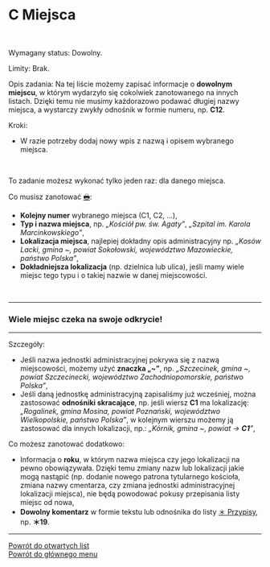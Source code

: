# <span class="status status-list"><span class="status status-list">C</span> Miejsca</span>
<br />

<span class="status status-title">Wymagany status:</span> Dowolny.
<br />

<span class="status status-title">Limity:</span> Brak.
<br />

<span class="status status-title">Opis zadania:</span> Na tej liście możemy zapisać informacje o **dowolnym miejscu**, w którym wydarzyło się cokolwiek zanotowanego na innych listach. Dzięki temu nie musimy każdorazowo podawać długiej nazwy miejsca, a wystarczy zwykły odnośnik w formie numeru, np. **C12**.
<br />

<span class="status status-title">Kroki:</span>
- W razie potrzeby dodaj nowy wpis z nazwą i opisem wybranego miejsca.
<br />

<span class="status status-title">To zadanie możesz wykonać tylko jeden raz:</span> dla danego miejsca.
<br />

<span class="status status-title">Co musisz zanotować [🖶](wszystkie_materialy_do_pobrania.md#miejsca):</span>
- **Kolejny numer** wybranego miejsca (C1, C2, ...),
- **Typ i nazwa miejsca**, np. _„Kościół pw. św. Agaty”_, _„Szpital im. Karola Marcinkowskiego”_,
- **Lokalizacja miejsca**, najlepiej dokładny opis administracyjny np. _„Kosów Lacki, gmina ~, powiat Sokołowski, województwo Mazowieckie, państwo Polska”_,
- **Dokładniejsza lokalizacja** (np. dzielnica lub ulica), jeśli mamy wiele miejsc tego typu i o takiej nazwie w danej miejscowości.

<br />

---
### <div class="colored centered">Wiele miejsc czeka na swoje odkrycie!</div>

---
<span class="status status-title">Szczegóły:</span>
- Jeśli nazwa jednostki administracyjnej pokrywa się z nazwą miejscowości, możemy użyć **znaczka „~”**, np. _„Szczecinek, gmina ~, powiat Szczecinecki, województwo Zachodniopomorskie, państwo Polska”_,
- Jeśli daną jednostkę administracyjną zapisaliśmy już wcześniej, można zastosować **odnośniki skracające**, np. jeśli wiersz **C1** ma lokalizację: _„Rogalinek, gmina Mosina, powiat Poznański, województwo Wielkopolskie, państwo Polska”_, w kolejnym wierszu możemy ją zastosować dla innych lokalizacji, np.: _„Kórnik, gmina ~, powiat → **C1**”_,

<span class="status status-title">Co możesz zanotować dodatkowo:</span>
- Informacja o **roku**, w którym nazwa miejsca czy jego lokalizacji na pewno obowiązywała. Dzięki temu zmiany nazw lub lokalizacji jakie mogą nastąpić (np. dodanie nowego patrona tytularnego kościoła, zmiana nazwy cmentarza, czy zmiana jednostki administracyjnej lokalizacji miejsca), nie będą powodować pokusy przepisania listy miejsc od nowa,
- **Dowolny komentarz** w formie tekstu lub odnośnika do listy [<span class="status status-list"><span class="status status-list">＊</span> Przypisy</span>](przypisy.md), np. **＊19**.

---
[Powrót do otwartych list](jak_zaczac_czyli_o_otwartych_listach.md)  
[Powrót do głównego menu](index.md)
